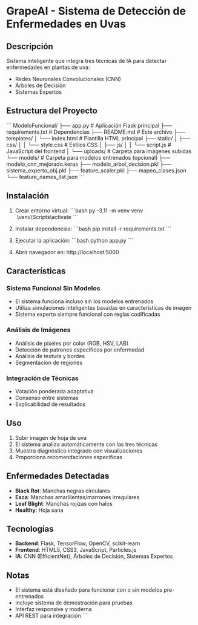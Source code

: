 # GrapeAI - Sistema de Detección de Enfermedades en Uvas

## Descripción
Sistema inteligente que integra tres técnicas de IA para detectar enfermedades en plantas de uva:
- Redes Neuronales Convolucionales (CNN)
- Árboles de Decisión
- Sistemas Expertos

## Estructura del Proyecto
\`\`\`
ModeloFuncional/
├── app.py                 # Aplicación Flask principal
├── requirements.txt       # Dependencias
├── README.md             # Este archivo
├── templates/
│   └── index.html        # Plantilla HTML principal
├── static/
│   ├── css/
│   │   └── style.css     # Estilos CSS
│   ├── js/
│   │   └── script.js     # JavaScript del frontend
│   └── uploads/          # Carpeta para imágenes subidas
└── models/               # Carpeta para modelos entrenados (opcional)
    ├── modelo_cnn_mejorado.keras
    ├── modelo_arbol_decision.pkl
    ├── sistema_experto_obj.pkl
    ├── feature_scaler.pkl
    ├── mapeo_clases.json
    └── feature_names_list.json
\`\`\`

## Instalación

1. Crear entorno virtual:
\`\`\`bash
py -3.11 -m venv venv
.\venv\Scripts\activate
\`\`\`

2. Instalar dependencias:
\`\`\`bash
pip install -r requirements.txt
\`\`\`

3. Ejecutar la aplicación:
\`\`\`bash
python app.py
\`\`\`

4. Abrir navegador en: http://localhost:5000

## Características

### Sistema Funcional Sin Modelos
- El sistema funciona incluso sin los modelos entrenados
- Utiliza simulaciones inteligentes basadas en características de imagen
- Sistema experto siempre funcional con reglas codificadas

### Análisis de Imágenes
- Análisis de píxeles por color (RGB, HSV, LAB)
- Detección de patrones específicos por enfermedad
- Análisis de textura y bordes
- Segmentación de regiones

### Integración de Técnicas
- Votación ponderada adaptativa
- Consenso entre sistemas
- Explicabilidad de resultados

## Uso

1. Subir imagen de hoja de uva
2. El sistema analiza automáticamente con las tres técnicas
3. Muestra diagnóstico integrado con visualizaciones
4. Proporciona recomendaciones específicas

## Enfermedades Detectadas
- **Black Rot**: Manchas negras circulares
- **Esca**: Manchas amarillentas/marrones irregulares  
- **Leaf Blight**: Manchas rojizas con halos
- **Healthy**: Hoja sana

## Tecnologías
- **Backend**: Flask, TensorFlow, OpenCV, scikit-learn
- **Frontend**: HTML5, CSS3, JavaScript, Particles.js
- **IA**: CNN (EfficientNet), Árboles de Decisión, Sistemas Expertos

## Notas
- El sistema está diseñado para funcionar con o sin modelos pre-entrenados
- Incluye sistema de demostración para pruebas
- Interfaz responsive y moderna
- API REST para integración
\`\`\`
